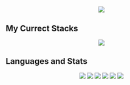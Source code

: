 <h1 align="center">
    <img src="https://readme-typing-svg.herokuapp.com/?font=Righteous&size=35&center=true&vCenter=true&width=500&height=70&duration=4000&lines=Hi+There!+👋;" />
</h1>
 

## My Currect Stacks

<p align="center">
  <a href="https://skillicons.dev">
    <img src="https://skillicons.dev/icons?i=c,python,vscode" />
  </a>
</p>

## Languages and Stats
<div align="center">
  <img src="https://img.shields.io/badge/C_Programming-%2300599C.svg?logo=c&logoColor=white&style=for-the-badge">
  <img src="https://img.shields.io/badge/python-%233670A0.svg?logo=python&logoColor=%23ffdd54&style=for-the-badge">
  <img src="https://img.shields.io/badge/ubuntu-%23e95420.svg?logo=ubuntu&logoColor=white&style=for-the-badge">
  <img src="https://img.shields.io/badge/matlab-%23bb92ac.svg?logo=mathworks&logoColor=white&style=for-the-badge">
  <img src="https://img.shields.io/badge/visual%20studio%20code-%23007acc.svg?logo=visual-studio-code&logoColor=white&style=for-the-badge">
  <img src="https://img.shields.io/badge/zed_ide-%23000000.svg?logo=https://avatars.githubusercontent.com/u/79345384?s=200&v=4&logoColor=white&style=for-the-badge">
</div>
